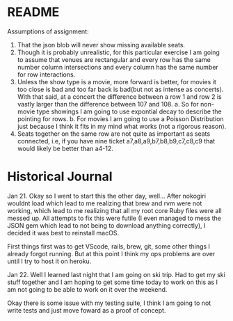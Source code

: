# README
Assumptions of assignment:
1. That the json blob will never show missing available seats. 
2. Though it is probably unrealistic, for this particular exercise I am going to assume that venues are rectangular and every row has the same number column intersections and every column has the same number for row interactions.
3. Unless the show type is a movie, more forward is better, for movies it too close is bad and too far back is bad(but not as intense as concerts). With that said, at a concert the difference between a row 1 and row 2 is vastly larger than the difference between 107 and 108. 
    a. So for non-movie type showings I am going to use expontial decay to describe the pointing for rows.
    b. For movies I am going to use a Poisson Distribution just because I think it fits in my mind what works (not a rigorous reason).
4. Seats together on the same row are not quite as important as seats connected, i.e, if you have nine ticket  a7,a8,a9,b7,b8,b9,c7,c8,c9  that would likely be better than a4-12. 




# Historical Journal
Jan 21. Okay so I went to start this the other day, well... After nokogiri wouldnt load which lead to me realizing that brew and rvm were not working, which lead to me realizing that all my root core Ruby files were all messed up. All attempts to fix this were futile (I even managed to mess the JSON gem which lead to not being to download anything correctly), I decided it was best to reinstall macOS. 

First things first was to get VScode, rails, brew, git, some other things I already forgot running. But at this point I think my ops problems are over until I try to host it on heroku. 


Jan 22. Well I learned last night that I am going on ski trip. Had to get my ski stuff together and I am hoping to get some time today to work on this as I am not going to be able to work on it over the weekend. 

Okay there is some issue with my testing suite, I think I am going to not write tests and just move foward as a proof of concept. 